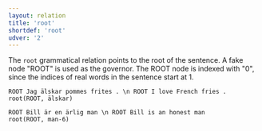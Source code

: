 ```yaml
---
layout: relation
title: 'root'
shortdef: 'root'
udver: '2'
---
```


The `root` grammatical relation points to the root of the sentence. A fake node "ROOT" is used as the governor. The ROOT node is indexed with "0", since the indices of real words in the sentence start at 1. 

~~~ sdparse
ROOT Jag älskar pommes frites . \n ROOT I love French fries .
root(ROOT, älskar)
~~~

~~~ sdparse
ROOT Bill är en ärlig man \n ROOT Bill is an honest man
root(ROOT, man-6)
~~~
<!-- Interlanguage links updated Út zář 29 20:43:28 CEST 2020 -->
